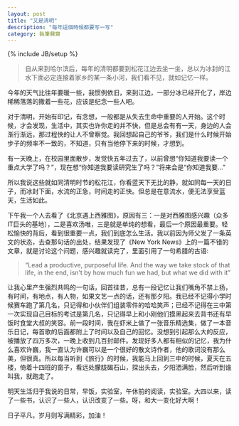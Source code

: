 ```yaml
---
layout: post
title: "又是清明"
description: "每年這個時候都要写一写"
category: 執筆蘇齋
---
```

{% include JB/setup %}

>自从来到哈尔滨后，每年的清明都要到松花江边去坐一坐，总以为冰封的江水下面必定连接着家乡的某一条小河，我们看不见，就如记忆一样。

今年的天气比往年要暖一些，我惯例依旧，来到江边，一部分冰已经开化了，岸边稀稀落落的撒着一些花，应该是纪念一些人吧。

对于清明，开始有印记，有念想，一般都是从失去生命中重要的人开始。这个时候，才会发现，生活中，其实也许你走的并不快，但是总会有有一天，身边的人会渐行渐远，那过程快的让人不曾察觉。我回想起自己的爷爷，我们是什么时候开始步子的频率不一致的，不知道，只有当他停下来的时候，才想到。

有一天晚上，在校园里面散步，发觉快五年过去了，以前曾想“你知道我要读一个重点大学了吗？”，现在想“你知道我要读研究生了吗？”将来会是“你知道我要…”

所以我说这些就如同清明时节的松花江，你看蓝天下无比的静，就如同每一天的日子，而冰封下面，水流的正急，时间走的正快。但总是在意流水，便无法享受蓝天，生活如此。

下午我一个人去看了《北京遇上西雅图》，原因有三：一是对西雅图感兴趣（众多IT巨头的基地），二是喜欢汤唯，三是就是单纯的想看，最后一个原因最重要。轻松愉快的背后，看到很重要一点，我们到底怎么生活。我以前因为师父发了一条英文的状态，去查那句话的出处，结果发现了《New York News》上的一篇不错的文章，就是讨论这个问题，感兴趣就读完了，里面引用了一句希腊的古语:
> “Lead a productive, purposeful life. And the way we take stock of that life, in the end, isn’t by how much fun we had, but what we did with it”

让我心里产生强烈共鸣的一句话，回首往昔，总有一段记忆让我们嘴角不禁上扬，有时间，有地点，有人物，如果文艺一点的话，还有那夕阳。我已经不记得小学时候赛车跑了第几名，只记得和小伙伴们组装零件的哈哈笑声；已经不记得在三中第一次实现自己目标的考试是第几名，只记得早上和小刚他们摸黑起来去背书还有早饭时食堂大叔的笑容。前一段时间，我在虾米上做了一张音乐精选集，做了一本音乐日记，每首歌的后面都附上了时间以及自己的回忆。没想到引起那么大的反应，被播放了四万多次，一晚上收到几百封邮件。发现好多人都有相似的记忆，我为什么喜欢许巍，我一直认为许巍可以是一个很好的散文诗作者，他的歌词没有那么美，但很真。所以每当听到《旅行》的时候，我能马上回到三中的时候，夏天在五楼，倚着十四班的窗子，看远处朦胧碣石山，探出头去，夕阳洒满脸，然后听到谁叫我，就跑走了。

明天生活归于我说的日常，早饭，实验室，午休前的阅读，实验室。大四以来，读了一些书，认识了一些人，认识改变了一些。呀，和大一变化好大啊！

日子平凡，岁月则写满精彩，加油！
